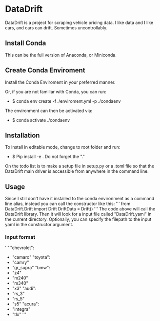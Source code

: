# DataDrift

DataDrift is a project for scraping vehicle pricing data.
I like data and I like cars, and cars can drift. Sometimes uncontrollably.

## Install Conda
This can be the full version of Anaconda, or Miniconda.

## Create Conda Enviroment
Install the Conda Enviroment in your preferred manner. 

Or, if you are not familiar with Conda, you can run:
- $ conda env create -f ./enviroment.yml -p ./condaenv

The environment can then be activated via:
- $ conda activate ./condaenv

## Installation
To install in editable mode, change to root folder and run:
- $ Pip install -e .
Do not forget the "."

On the todo list is to make a setup file in setup.py or a .toml file so that the DataDrift main driver is accessible from anywhere in the command line.

## Usage
Since I still don't have it installed to the conda environment as a command line alias, instead you can call the constructor like this:
'''
from DataDrift.Drift import Drift
DriftData = Drift()
'''
The code above will call the DataDrift library. Then it will look for a input file called "DataDrift.yaml" in the current directory.
Optionally, you can specify the filepath to the input yaml in the constructor argument.

### Input format
'''
"chevrolet": 
  - "camaro"
"toyota": 
  - "camry"
  - "gr_supra"
"bmw": 
  - "z4"
  - "m240"
  - "m340"
  - "x3"
"audi": 
  - "rs_3"
  - "rs_5"
  - "s5"
"acura":
  - "integra"
  - "tlx"
'''